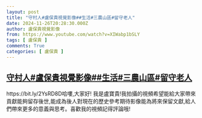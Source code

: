 ```yaml
---
layout: post
title: "守村人#盧保貴視覺影像##生活#三農山區#留守老人"
date: 2024-11-26T20:28:30.000Z
author: 盧保貴視覺影像
from: https://www.youtube.com/watch?v=XIWabp1bSLY
tags: [ 盧保貴 ]
comments: True
categories: [ 盧保貴 ]
---
```

<!--1732652910000-->
[守村人#盧保貴視覺影像##生活#三農山區#留守老人](https://www.youtube.com/watch?v=XIWabp1bSLY)
------

<div>
https://bit.ly/2YsRD8D哈嘍,大家好! 我是盧寶貴!我拍攝的視頻希望能給大家帶來貢獻能夠留存後世,能成為後人對現在的歷史參考期待影像能為將來保留文獻,給人們帶來更多的意義與思考。喜歡我的視頻記得評論哦!
</div>
